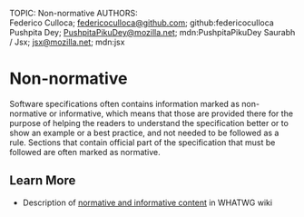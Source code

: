 TOPIC: Non-normative
AUTHORS: Federico Culloca; federicoculloca@github.com; github:federicoculloca
         Pushpita Dey; PushpitaPikuDey@mozilla.net; mdn:PushpitaPikuDey
         Saurabh / Jsx; jsx@mozilla.net; mdn:jsx

# Non-normative

Software specifications often contains information marked as  non-normative or informative,
which means that those are provided there for the purpose of helping the readers to understand the
specification better or to show an example or a best practice, and not needed to be followed as a
rule. Sections that contain official part of the specification that must be followed are
often marked as normative.

## Learn More

- Description of [normative and informative content](https://wiki.whatwg.org/wiki/Specs/howto#Content)
in WHATWG wiki
